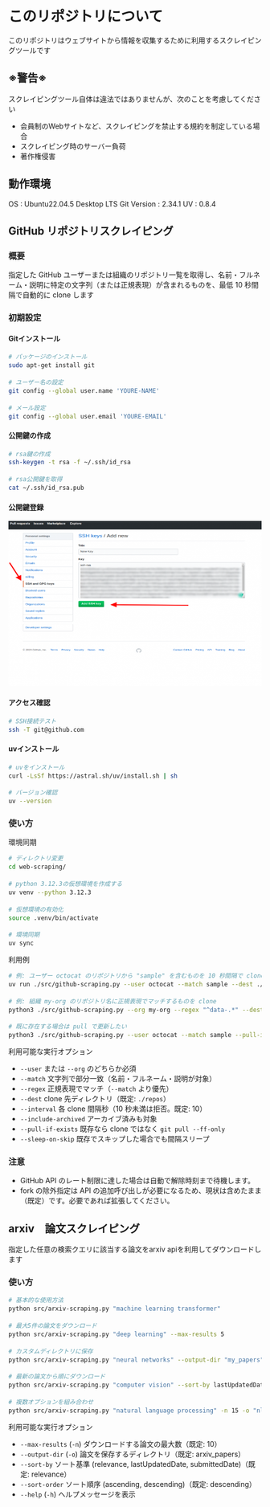 # このリポジトリについて

このリポジトリはウェブサイトから情報を収集するために利用するスクレイピングツールです

## ※警告※

スクレイピングツール自体は違法ではありませんが、次のことを考慮してください

- 会員制のWebサイトなど、スクレイピングを禁止する規約を制定している場合
- スクレイピング時のサーバー負荷
- 著作権侵害


## 動作環境

OS : Ubuntu22.04.5 Desktop LTS
Git Version : 2.34.1
UV : 0.8.4


## GitHub リポジトリスクレイピング

### 概要

指定した GitHub ユーザーまたは組織のリポジトリ一覧を取得し、名前・フルネーム・説明に特定の文字列（または正規表現）が含まれるものを、最低 10 秒間隔で自動的に clone します

### 初期設定

#### Gitインストール

```bash
# パッケージのインストール
sudo apt-get install git

# ユーザー名の設定
git config --global user.name 'YOURE-NAME'

# メール設定
git config --global user.email 'YOURE-EMAIL'
```

#### 公開鍵の作成

```bash
# rsa鍵の作成
ssh-keygen -t rsa -f ~/.ssh/id_rsa

# rsa公開鍵を取得
cat ~/.ssh/id_rsa.pub
```

#### 公開鍵登録

<img src="./image/github-ssh-setting.png" style="width:6.5in;height:3.42153in" />


#### アクセス確認

```bash
# SSH接続テスト
ssh -T git@github.com
```

#### uvインストール

```bash
# uvをインストール
curl -LsSf https://astral.sh/uv/install.sh | sh

# バージョン確認
uv --version
```

### 使い方

環境同期

```bash
# ディレクトリ変更
cd web-scraping/

# python 3.12.3の仮想環境を作成する
uv venv --python 3.12.3

# 仮想環境の有効化
source .venv/bin/activate

# 環境同期
uv sync
```

利用例

```bash
# 例: ユーザー octocat のリポジトリから "sample" を含むものを 10 秒間隔で clone
uv run ./src/github-scraping.py --user octocat --match sample --dest ./repos --interval 10

# 例: 組織 my-org のリポジトリ名に正規表現でマッチするものを clone
python3 ./src/github-scraping.py --org my-org --regex "^data-.*" --dest ./repos

# 既に存在する場合は pull で更新したい
python3 ./src/github-scraping.py --user octocat --match sample --pull-if-exists
```

利用可能な実行オプション

- `--user` または `--org` のどちらか必須
- `--match` 文字列で部分一致（名前・フルネーム・説明が対象）
- `--regex` 正規表現でマッチ（`--match` より優先）
- `--dest` clone 先ディレクトリ（既定: `./repos`）
- `--interval` 各 clone 間隔秒（10 秒未満は拒否。既定: 10）
- `--include-archived` アーカイブ済みも対象
- `--pull-if-exists` 既存なら clone ではなく `git pull --ff-only`
- `--sleep-on-skip` 既存でスキップした場合でも間隔スリープ

### 注意
- GitHub API のレート制限に達した場合は自動で解除時刻まで待機します。
- fork の除外指定は API の追加呼び出しが必要になるため、現状は含めたまま（既定）です。必要であれば拡張してください。

## arxiv　論文スクレイピング

指定した任意の検索クエリに該当する論文をarxiv apiを利用してダウンロードします

### 使い方

```bash
# 基本的な使用方法
python src/arxiv-scraping.py "machine learning transformer"

# 最大5件の論文をダウンロード
python src/arxiv-scraping.py "deep learning" --max-results 5

# カスタムディレクトリに保存
python src/arxiv-scraping.py "neural networks" --output-dir "my_papers"

# 最新の論文から順にダウンロード
python src/arxiv-scraping.py "computer vision" --sort-by lastUpdatedDate

# 複数オプションを組み合わせ
python src/arxiv-scraping.py "natural language processing" -n 15 -o "nlp_papers" --sort-by submittedDate --sort-order ascending
```

利用可能な実行オプション

- `--max-results` (`-n`) ダウンロードする論文の最大数（既定: 10）
- `--output-dir` (`-o`) 論文を保存するディレクトリ（既定: arxiv_papers）
- `--sort-by` ソート基準 (relevance, lastUpdatedDate, submittedDate)（既定: relevance）
- `--sort-order` ソート順序 (ascending, descending)（既定: descending）
- `--help` (`-h`) ヘルプメッセージを表示
